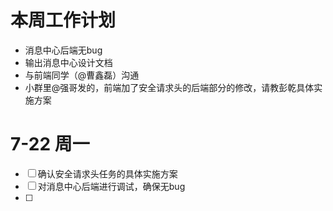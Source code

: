 # 本周工作计划

- 消息中心后端无bug
- 输出消息中心设计文档
- 与前端同学（@曹鑫磊）沟通
- 小群里@强哥发的，前端加了安全请求头的后端部分的修改，请教彭乾具体实施方案



# 7-22  周一

- [ ] 确认安全请求头任务的具体实施方案
- [ ] 对消息中心后端进行调试，确保无bug
- [ ] 